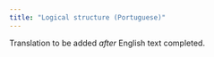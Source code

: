 ```yaml
---
title: "Logical structure (Portuguese)"
---
```

Translation to be added _after_ English text completed.
